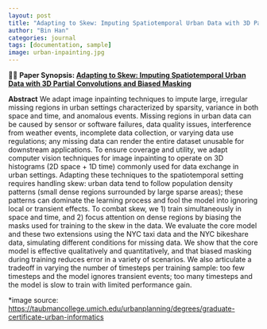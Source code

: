 ```yaml
---
layout: post
title: "Adapting to Skew: Imputing Spatiotemporal Urban Data with 3D Partial Convolutions and Biased Masking"
author: "Bin Han"
categories: journal
tags: [documentation, sample]
image: urban-inpainting.jpg
---
```


📖📖 **Paper Synopsis: [Adapting to Skew: Imputing Spatiotemporal Urban Data with 3D Partial Convolutions and Biased Masking](https://arxiv.org/abs/2301.04233)**

**Abstract** We adapt image inpainting techniques to impute large, irregular missing regions in urban settings characterized by sparsity, variance in both space and 
time, and anomalous events. Missing regions in urban data can be caused by sensor or software failures, data quality issues, interference from weather events, 
incomplete data collection, or varying data use regulations; any missing data can render the entire dataset unusable for downstream applications. 
To ensure coverage and utility, we adapt computer vision techniques for image inpainting to operate on 3D histograms (2D space + 1D time) commonly 
used for data exchange in urban settings. Adapting these techniques to the spatiotemporal setting requires handling skew: urban data tend to follow population density 
patterns (small dense regions surrounded by large sparse areas); these patterns can dominate the learning process and fool the model into ignoring local or transient 
effects. To combat skew, we 1) train simultaneously in space and time, and 2) focus attention on dense regions by biasing the masks used for training to the skew in the 
data. We evaluate the core model and these two extensions using the NYC taxi data and the NYC bikeshare data, simulating different conditions for missing data. We show 
that the core model is effective qualitatively and quantitatively, and that biased masking during training reduces error in a variety of scenarios. We also articulate 
a tradeoff in varying the number of timesteps per training sample: too few timesteps and the model ignores transient events; too many timesteps and the model is slow to 
train with limited performance gain.

*image source: https://taubmancollege.umich.edu/urbanplanning/degrees/graduate-certificate-urban-informatics
